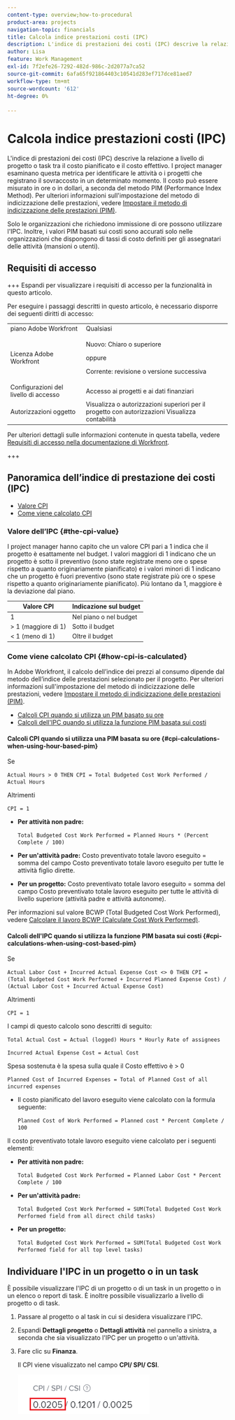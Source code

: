 ```yaml
---
content-type: overview;how-to-procedural
product-area: projects
navigation-topic: financials
title: Calcola indice prestazioni costi (IPC)
description: L'indice di prestazioni dei costi (IPC) descrive la relazione a livello di progetto o task tra il costo pianificato e il costo effettivo. I project manager esaminano questa metrica per identificare le attività o i progetti che registrano il sovraccosto in un determinato momento.
author: Lisa
feature: Work Management
exl-id: 7f2efe26-7292-482d-986c-2d2077a7ca52
source-git-commit: 6afa65f921864403c10541d283ef717dce81aed7
workflow-type: tm+mt
source-wordcount: '612'
ht-degree: 0%

---
```


# Calcola indice prestazioni costi (IPC)

<!--
<p data-mc-conditions="QuicksilverOrClassic.Draft mode">(NOTE: Linked to the product. Do not change link.)</p>
-->

L&#39;indice di prestazioni dei costi (IPC) descrive la relazione a livello di progetto o task tra il costo pianificato e il costo effettivo. I project manager esaminano questa metrica per identificare le attività o i progetti che registrano il sovraccosto in un determinato momento. Il costo può essere misurato in ore o in dollari, a seconda del metodo PIM (Performance Index Method). Per ulteriori informazioni sull&#39;impostazione del metodo di indicizzazione delle prestazioni, vedere [Impostare il metodo di indicizzazione delle prestazioni (PIM)](../../../manage-work/projects/project-finances/set-pim.md).

Solo le organizzazioni che richiedono immissione di ore possono utilizzare l&#39;IPC. Inoltre, i valori PIM basati sui costi sono accurati solo nelle organizzazioni che dispongono di tassi di costo definiti per gli assegnatari delle attività (mansioni o utenti).

## Requisiti di accesso

+++ Espandi per visualizzare i requisiti di accesso per la funzionalità in questo articolo.

Per eseguire i passaggi descritti in questo articolo, è necessario disporre dei seguenti diritti di accesso:

<table style="table-layout:auto"> 
 <col> 
 <col> 
 <tbody> 
  <tr> 
   <td role="rowheader">piano Adobe Workfront</td> 
   <td>Qualsiasi</td> 
  </tr> 
  <tr> 
   <td role="rowheader">Licenza Adobe Workfront</td> 
   <td>
   <p>Nuovo: Chiaro o superiore</p>
   <p>oppure</p>
   <p>Corrente: revisione o versione successiva</p></td>  
  </tr> 
  <tr> 
   <td role="rowheader">Configurazioni del livello di accesso</td> 
   <td>Accesso ai progetti e ai dati finanziari</td> 
  </tr> 
  <tr> 
   <td role="rowheader">Autorizzazioni oggetto</td> 
   <td>Visualizza o autorizzazioni superiori per il progetto con autorizzazioni Visualizza contabilità</td> 
  </tr> 
 </tbody> 
</table>

Per ulteriori dettagli sulle informazioni contenute in questa tabella, vedere [Requisiti di accesso nella documentazione di Workfront](/help/quicksilver/administration-and-setup/add-users/access-levels-and-object-permissions/access-level-requirements-in-documentation.md).

+++

## Panoramica dell’indice di prestazione dei costi (IPC)

* [Valore CPI](#the-cpi-value)
* [Come viene calcolato CPI](#how-cpi-is-calculated)

### Valore dell’IPC {#the-cpi-value}

I project manager hanno capito che un valore CPI pari a 1 indica che il progetto è esattamente nel budget. I valori maggiori di 1 indicano che un progetto è sotto il preventivo (sono state registrate meno ore o spese rispetto a quanto originariamente pianificato) e i valori minori di 1 indicano che un progetto è fuori preventivo (sono state registrate più ore o spese rispetto a quanto originariamente pianificato). Più lontano da 1, maggiore è la deviazione dal piano.

| **Valore CPI** | **Indicazione sul budget** |
|---|---|
| 1 | Nel piano o nel budget |
| > 1 (maggiore di 1) | Sotto il budget |
| &lt; 1 (meno di 1) | Oltre il budget |


### Come viene calcolato CPI {#how-cpi-is-calculated}

In Adobe Workfront, il calcolo dell’indice dei prezzi al consumo dipende dal metodo dell’indice delle prestazioni selezionato per il progetto. Per ulteriori informazioni sull&#39;impostazione del metodo di indicizzazione delle prestazioni, vedere [Impostare il metodo di indicizzazione delle prestazioni (PIM)](../../../manage-work/projects/project-finances/set-pim.md).

* [Calcoli CPI quando si utilizza un PIM basato su ore](#cpi-calculations-when-using-hour-based-pim)
* [Calcoli dell&#39;IPC quando si utilizza la funzione PIM basata sui costi](#cpi-calculations-when-using-cost-based-pim)

#### Calcoli CPI quando si utilizza una PIM basata su ore {#cpi-calculations-when-using-hour-based-pim}

Se

```
Actual Hours > 0 THEN CPI = Total Budgeted Cost Work Performed / Actual Hours
```

Altrimenti

```
CPI = 1
```

* **Per attività non padre:**

  ```
  Total Budgeted Cost Work Performed = Planned Hours * (Percent Complete / 100)
  ```

* **Per un&#39;attività padre:**
Costo preventivato totale lavoro eseguito = somma del campo Costo preventivato totale lavoro eseguito per tutte le attività figlio dirette.

* **Per un progetto:**
Costo preventivato totale lavoro eseguito = somma del campo Costo preventivato totale lavoro eseguito per tutte le attività di livello superiore (attività padre e attività autonome).

Per informazioni sul valore BCWP (Total Budgeted Cost Work Performed), vedere [Calcolare il lavoro BCWP (Calculate Cost Work Performed)](../../../manage-work/projects/project-finances/calculate-bcwp.md).

#### Calcoli dell&#39;IPC quando si utilizza la funzione PIM basata sui costi {#cpi-calculations-when-using-cost-based-pim}

<!--
<p data-mc-conditions="QuicksilverOrClassic.Draft mode"><code>CPI = (Planned Cost of Work Performed + Planned Cost of Incurred Expenses) / (Total Actual Cost + Actual Cost of Incurred Expenses) </code> </p>
-->

<!--
<p data-mc-conditions="QuicksilverOrClassic.Draft mode"><code>NOTE: this used to be here before - above - but Anna sent me the one below. I kept the other one, although she is still researching its validity - see this issue: https://hub.workfront.com/issue/5fc7b1cf00012aeebf9e822db8ea2513/overview)</code> </p>
-->

Se

```
Actual Labor Cost + Incurred Actual Expense Cost <> 0 THEN CPI = (Total Budgeted Cost Work Performed + Incurred Planned Expense Cost) / (Actual Labor Cost + Incurred Actual Expense Cost)
```



Altrimenti

```
CPI = 1
```

<!--
<p data-mc-conditions="QuicksilverOrClassic.Draft mode"><code>(NOTE: above: this used to say: CPI = CPI Labor, but Anna had me fix it on July 21, 2021)</code> </p>
-->

I campi di questo calcolo sono descritti di seguito:

```
Total Actual Cost = Actual (logged) Hours * Hourly Rate of assignees
```

```
Incurred Actual Expense Cost = Actual Cost
```

Spesa sostenuta è la spesa sulla quale il Costo effettivo è > 0

```
Planned Cost of Incurred Expenses = Total of Planned Cost of all incurred expenses
```



<!--
  <p data-mc-conditions="QuicksilverOrClassic.Draft mode">(NOTE: Old calculation - taken out by Lilit and replaced below: Planned Cost of Work Performed= (planned labor cost) * (percent complete) / 100 where planned labor cost is the planned hours allocated to assignees * their rates.)</p>
  -->

* Il costo pianificato del lavoro eseguito viene calcolato con la formula seguente:

  ```
  Planned Cost of Work Performed = Planned cost * Percent Complete / 100
  ```

Il costo preventivato totale lavoro eseguito viene calcolato per i seguenti elementi:

* **Per attività non padre:**

  ```
  Total Budgeted Cost Work Performed = Planned Labor Cost * Percent Complete / 100
  ```

* **Per un&#39;attività padre:**

  ```
  Total Budgeted Cost Work Performed = SUM(Total Budgeted Cost Work Performed field from all direct child tasks)
  ```

* **Per un progetto:**

  ```
  Total Budgeted Cost Work Performed = SUM(Total Budgeted Cost Work Performed field for all top level tasks)
  ```



## Individuare l&#39;IPC in un progetto o in un task

È possibile visualizzare l&#39;IPC di un progetto o di un task in un progetto o in un elenco o report di task. È inoltre possibile visualizzarlo a livello di progetto o di task.

1. Passare al progetto o al task in cui si desidera visualizzare l&#39;IPC.
1. Espandi **Dettagli progetto** o **Dettagli attività** nel pannello a sinistra, a seconda che sia visualizzato l&#39;IPC per un progetto o un&#39;attività.

1. Fare clic su **Finanza**.

   Il CPI viene visualizzato nel campo **CPI/ SPI/ CSI**.

   ![](assets/cpi-on-project-nwe.png)
